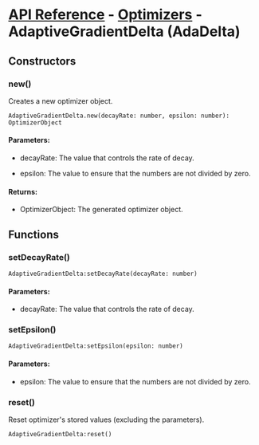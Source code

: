 # [API Reference](../../API.md) - [Optimizers](../Optimizers.md) - AdaptiveGradientDelta (AdaDelta)

## Constructors

### new()

Creates a new optimizer object.

```
AdaptiveGradientDelta.new(decayRate: number, epsilon: number): OptimizerObject
```

#### Parameters:

* decayRate: The value that controls the rate of decay.

* epsilon: The value to ensure that the numbers are not divided by zero.

#### Returns:

* OptimizerObject: The generated optimizer object.

## Functions

### setDecayRate()

```
AdaptiveGradientDelta:setDecayRate(decayRate: number)
```

#### Parameters:

* decayRate: The value that controls the rate of decay.

### setEpsilon()

```
AdaptiveGradientDelta:setEpsilon(epsilon: number)
```

#### Parameters:

* epsilon: The value to ensure that the numbers are not divided by zero.

### reset()

Reset optimizer's stored values (excluding the parameters).

```
AdaptiveGradientDelta:reset()
```
